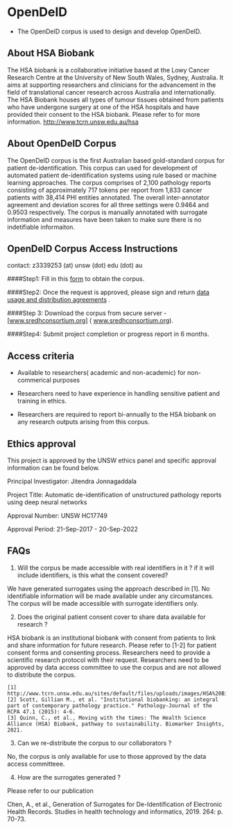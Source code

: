 


# OpenDeID 

- The OpenDeID corpus is used to design and develop OpenDeID.

## About HSA Biobank 

The HSA biobank is a collaborative initiative based at the Lowy Cancer Research Centre at the University of New South Wales, Sydney, Australia. It aims at supporting researchers and clinicians for the advancement in the field of translational cancer research across Australia and internationally. The HSA Biobank houses all types of tumour tissues obtained from patients who have undergone surgery at one of the HSA hospitals and have provided their consent to the HSA biobank. Please refer to for more information. 
http://www.tcrn.unsw.edu.au/hsa

## About OpenDeID Corpus

The OpenDeID  corpus is the first Australian based gold-standard corpus for patient de-identification. This corpus can used for development of automated patient de-identification systems using rule based or machine learning approaches. The corpus comprises of 2,100 pathology reports consisting of approximately 717 tokens per report from 1,833 cancer patients with 38,414 PHI entities annotated. The overall inter-annotator agreement and deviation scores for all three settings were 0.9464 and 0.9503 respectively. The corpus is manually annotated with surrogate information and measures have been taken to make sure there is no indetifiable informaiton. 

## OpenDeID Corpus Access Instructions

contact: z3339253 (at) unsw (dot) edu  (dot) au

####Step1: Fill in this [form](https://forms.office.com/Pages/ResponsePage.aspx?id=pM_2PxXn20i44Qhnufn7o9BeeOC_8jxNuJQ2lgxVdtdUMFIzN1lLQUhYUkxRMDdPQklJVE1UVjNWVS4u) to obtain the corpus. 	

####Step2: Once the request is approved, please sign and return [data usage and distribution agreements](https://github.com/TCRNBioinformatics/OpenDeID-Corpus/blob/master/OpenDeID%20Corpus%20DUA%20v2.0_2021.pdf) .

####Step 3: Download the corpus from secure server - [www.sredhconsortium.org] ( www.sredhconsortium.org).

####Step4: Submit project completion or progress report in 6 months. 

## Access criteria

- Available to researchers( academic and non-academic) for non-commerical purposes

- Researchers need to have experience in handling sensitive patient and training in ethics. 

- Researchers are required to report bi-annually to the HSA biobank on any research outputs arising from this corpus. 

## Ethics approval

This project is approved by the UNSW ethics panel and specific approval information can be found below. 

Principal Investigator: Jitendra Jonnagaddala

Project Title: Automatic de-identification of unstructured pathology reports using deep neural networks

Approval Number: UNSW HC17749 

Approval Period: 21-Sep-2017 - 20-Sep-2022


## FAQs

1.  Will the corpus be made accessible with real identifiers in it ? if it will include identifiers, is this what the consent covered? 

We have generated surrogates using the approach described in [1]. No identifiable information will be made available under any circumstances. The corpus will be made accessible with surrogate identifiers only. 

2.   Does the original patient consent cover to share data available for research ?

HSA biobank is an institutional biobank with consent from patients to link and share information for future research. Please refer to [1-2] for patient consent forms and consenting process. Researchers need to provide a scientific research protocol with their request. Researchers need to be approved by data access committee to use the corpus and are not allowed to distribute the corpus. 

    [1] http://www.tcrn.unsw.edu.au/sites/default/files/uploads/images/HSA%20Biobank%20Consent%20Form%20V%201%201.pdf
    [2] Scott, Gillian M., et al. "Institutional biobanking: an integral part of contemporary pathology practice." Pathology-Journal of the RCPA 47.1 (2015): 4-6.
    [3] Quinn, C., et al., Moving with the times: The Health Science Alliance (HSA) Biobank, pathway to sustainability. Biomarker Insights, 2021.

3.   Can we re-distribute the corpus to our collaborators ? 

No, the corpus is only available for use to those approved by the data access committeee. 

4. How are the surrogates generated ? 

Please refer to our publication

Chen, A., et al., Generation of Surrogates for De-Identification of Electronic Health Records. Studies in health technology and informatics, 2019. 264: p. 70-73.

